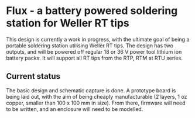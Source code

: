 # Flux - a battery powered soldering station for Weller RT tips

This design is currently a work in progress, with the ultimate goal of being a portable soldering station utilising Weller RT tips. The design has two outputs, and will be powered off regular 18 or 36 V power tool lithium ion battery packs. It will support all RT tips from the RTP, RTM at RTU series.

## Current status

The basic design and schematic capture is done. A prototype board is being laid out, with the aim of being cheaply manufacturable (2 layers, 1 oz copper, smaller than 100 x 100 mm in size). From there, firmware will need to be written, and an enclosure will need to be modelled.